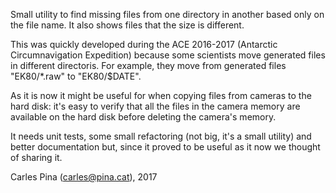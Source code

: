 Small utility to find missing files from one directory in another based only on the file name. It also shows files that the size is different.

This was quickly developed during the ACE 2016-2017 (Antarctic Circumnavigation Expedition) because some scientists move generated files in different directoris. For example, they move from generated files "EK80/*.raw" to "EK80/$DATE".

As it is now it might be useful for when copying files from cameras to the hard disk: it's easy to verify that all the files in the camera memory are available on the hard disk before deleting the camera's memory.

It needs unit tests, some small refactoring (not big, it's a small utility) and better documentation but, since it proved to be useful as it now we thought of sharing it.

Carles Pina (carles@pina.cat), 2017
